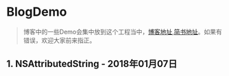 # BlogDemo
> 博客中的一些Demo会集中放到这个工程当中，[博客地址](http://www.lrymlt.cn/blog/),[简书地址](https://www.jianshu.com/u/b7aaf040152e)。如果有错误，欢迎大家前来指正。

## 1. NSAttributedString - 2018年01月07日
